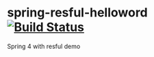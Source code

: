 # spring-resful-helloword [![Build Status](https://travis-ci.org/tienthanh2509/spring-resful-helloword.svg?branch=master)](https://travis-ci.org/tienthanh2509/spring-resful-helloword)
Spring 4 with resful demo
